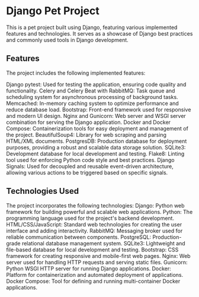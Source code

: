 # Django Pet Project
This is a pet project built using Django, featuring various implemented features and technologies. It serves as a showcase of Django best practices and commonly used tools in Django development.

## Features
The project includes the following implemented features:

Django pytest: Used for testing the application, ensuring code quality and functionality.
Celery and Celery Beat with RabbitMQ: Task queue and scheduling system for asynchronous processing of background tasks.
Memcached: In-memory caching system to optimize performance and reduce database load.
Bootstrap: Front-end framework used for responsive and modern UI design.
Nginx and Gunicorn: Web server and WSGI server combination for serving the Django application.
Docker and Docker Compose: Containerization tools for easy deployment and management of the project.
BeautifulSoup4: Library for web scraping and parsing HTML/XML documents.
PostgresDB: Production database for deployment purposes, providing a robust and scalable data storage solution.
SQLite3: Development database for local development and testing.
Flake8: Linting tool used for enforcing Python code style and best practices.
Django Signals: Used for decoupled and reusable event-driven architecture, allowing various actions to be triggered based on specific signals.

## Technologies Used
The project incorporates the following technologies:
Django: Python web framework for building powerful and scalable web applications.
Python: The programming language used for the project's backend development.
HTML/CSS/JavaScript: Standard web technologies for creating the user interface and adding interactivity.
RabbitMQ: Messaging broker used for reliable communication between components.
PostgreSQL: Production-grade relational database management system.
SQLite3: Lightweight and file-based database for local development and testing.
Bootstrap: CSS framework for creating responsive and mobile-first web pages.
Nginx: Web server used for handling HTTP requests and serving static files.
Gunicorn: Python WSGI HTTP server for running Django applications.
Docker: Platform for containerization and automated deployment of applications.
Docker Compose: Tool for defining and running multi-container Docker applications.
